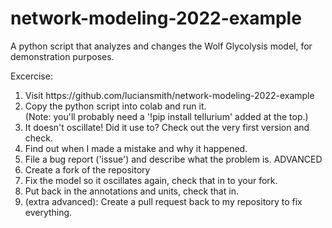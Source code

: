 # network-modeling-2022-example

A python script that analyzes and changes the Wolf Glycolysis model, for demonstration purposes.

Excercise:

<ol>
  <li>Visit https://github.com/luciansmith/network-modeling-2022-example
  <li>Copy the python script into colab and run it.<br>
  (Note: you'll probably need a '!pip install tellurium' added at the top.)
  <li>It doesn't oscillate!  Did it use to?  Check out the very first version and check.
  <li>Find out when I made a mistake and why it happened.
  <li>File a bug report ('issue') and describe what the problem is.
ADVANCED
  <li>Create a fork of the repository
  <li>Fix the model so it oscillates again, check that in to your fork.
  <li>Put back in the annotations and units, check that in.
  <li>(extra advanced): Create a pull request back to my repository to fix everything.
</ol>
